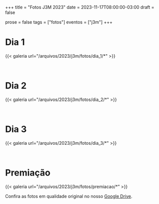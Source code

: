 +++
title = "Fotos J3M 2023"
date = 2023-11-17T08:00:00-03:00
draft = false

prose = false
tags = ["fotos"]
eventos = ["j3m"]
+++

# Dia 1

{{< galeria url="/arquivos/2023/j3m/fotos/dia_1/*" >}}

<br>

# Dia 2

{{< galeria url="/arquivos/2023/j3m/fotos/dia_2/*" >}}

<br>

# Dia 3

{{< galeria url="/arquivos/2023/j3m/fotos/dia_3/*" >}}

<br>

# Premiação

{{< galeria url="/arquivos/2023/j3m/fotos/premiacao/*" >}}

Confira as fotos em qualidade original no nosso [Google Drive](https://drive.google.com/drive/folders/11N_BDhmg1bi0mvHgrey5GvaHuN25ALSd?usp=sharing).
